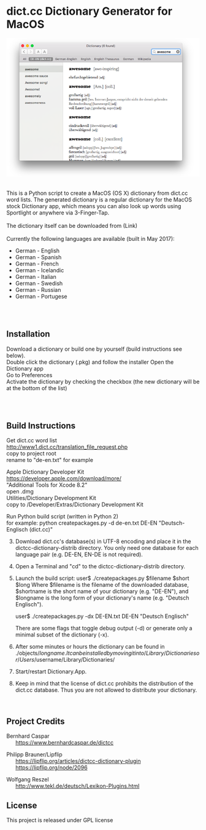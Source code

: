 # dict.cc Dictionary Generator for MacOS

![Screenshot](screenshot.png)

<br/>
This is a Python script to create a MacOS (OS X) dictionary from dict.cc word lists. The generated dictionary is a regular dictionary for the MacOS stock Dictionary app, which means you can also look up words using Sportlight or anywhere via 3-Finger-Tap.

<br/>
<br/>
The dictionary itself can be downloaded from (Link)

<br/>
<br/>
Currently the following languages are available (built in May 2017):

- German - English
- German - Spanish
- German - French
- German - Icelandic
- German - Italian
- German - Swedish
- German - Russian
- German - Portugese

<br/>
<br/>

## Installation

Download a dictionary or build one by yourself (build instructions see below).<br/>
Double click the dictionary (.pkg) and follow the installer 
Open the Dictionary app</br>
Go to Preferences<br/>
Activate the dictionary by checking the checkbox (the new dictionary will be at the bottom of the list)


<br/>
<br/>

## Build Instructions

Get dict.cc word list<br/>
http://www1.dict.cc/translation_file_request.php<br/>
copy to project root<br/>
rename to "de-en.txt" for example<br/>

Apple Dictionary Developer Kit<br/>
https://developer.apple.com/download/more/<br/>
"Additional Tools for Xcode 8.2"<br/>
open .dmg<br/>
Utilities/Dictionary Development Kit<br/>
copy to /Developer/Extras/Dictionary Development Kit<br/>

Run Python build script (written in Python 2)<br/>
for example: python createpackages.py -d de-en.txt DE-EN "Deutsch-Englisch (dict.cc)"




3. Download dict.cc's database(s) in UTF-8 encoding and place it in the
   dictcc-dictionary-distrib directory.
   You only need one database for each language pair (e.g. DE-EN, EN-DE is not
   required).
4. Open a Terminal and "cd" to the dictcc-dictionary-distrib directory.
5. Launch the build script:
   user$ ./createpackages.py $filename $short $long
   Where $filename is the filename of the downloaded database, $shortname
   is the short name of your dictionary (e.g. "DE-EN"), and $longname is the
   long form of your dictionary's name (e.g. "Deutsch Englisch").
   
   user$ ./createpackages.py -dx DE-EN.txt DE-EN "Deutsch Englisch"
   
   There are some flags that toggle debug output (-d) or generate only a
   minimal subset of the dictionary (-x).
6. After some minutes or hours the dictionary can be found in
   ./objects/$longname.
   It can be installed by moving it into /Library/Dictionaries or
   /Users/$username/Library/Dictionaries/
7. Start/restart Dictionary.App.
8. Keep in mind that the license of dict.cc prohibits the distribution of the
   dict.cc database. Thus you are not allowed to distribute your dictionary.



<br/>

## Project Credits

Bernhard Caspar<br/>
&nbsp;&nbsp;&nbsp;&nbsp;&nbsp;&nbsp;https://www.bernhardcaspar.de/dictcc

Philipp Brauner/Lipflip<br/>
&nbsp;&nbsp;&nbsp;&nbsp;&nbsp;&nbsp;https://lipflip.org/articles/dictcc-dictionary-plugin<br/>
&nbsp;&nbsp;&nbsp;&nbsp;&nbsp;&nbsp;https://lipflip.org/node/2096
   
Wolfgang Reszel<br/>
&nbsp;&nbsp;&nbsp;&nbsp;&nbsp;&nbsp;http://www.tekl.de/deutsch/Lexikon-Plugins.html
   

	
## License
This project is released under GPL license


